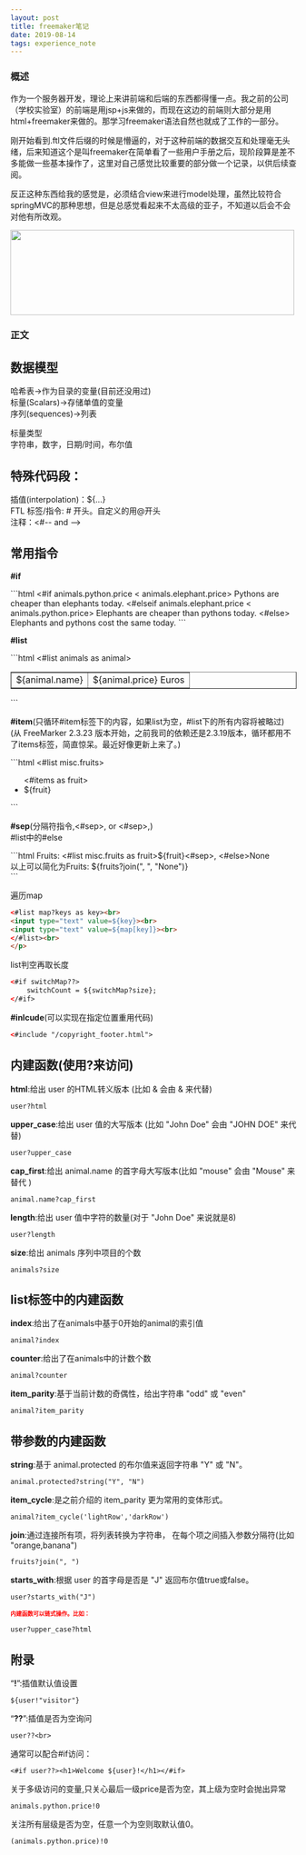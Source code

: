 ```yaml
---
layout: post
title: freemaker笔记
date: 2019-08-14
tags: experience_note
---
```

### 概述

<p>作为一个服务器开发，理论上来讲前端和后端的东西都得懂一点。我之前的公司（学校实验室）的前端是用jsp+js来做的，而现在这边的前端则大部分是用html+freemaker来做的。那学习freemaker语法自然也就成了工作的一部分。</p>
<p>刚开始看到.ftl文件后缀的时候是懵逼的，对于这种前端的数据交互和处理毫无头绪，后来知道这个是叫freemaker在简单看了一些用户手册之后，现阶段算是差不多能做一些基本操作了，这里对自己感觉比较重要的部分做一个记录，以供后续查阅。</p>
<p>反正这种东西给我的感觉是，必须结合view来进行model处理，虽然比较符合springMVC的那种思想，但是总感觉看起来不太高级的亚子，不知道以后会不会对他有所改观。</p>
<img src='https://dawn1432.github.io\images\freemaker笔记\你怎么这个亚子.png' align='margin-left' style=' width:500px;height:150px;margin:0;'/><br>

### 正文

## 数据模型

哈希表->作为目录的变量(目前还没用过)<br>
标量(Scalars)->存储单值的变量<br>
序列(sequences)->列表<br>

标量类型<br>
字符串，数字，日期/时间，布尔值<br>

## 特殊代码段：
插值(interpolation)：${...}<br>
FTL 标签/指令: # 开头。自定义的用@开头<br>
注释：<#-- and --><br>

## 常用指令
<p><strong>#if</strong></p>
```html
<#if animals.python.price < animals.elephant.price>
  Pythons are cheaper than elephants today.
<#elseif animals.elephant.price < animals.python.price>
  Elephants are cheaper than pythons today.
<#else>
  Elephants and pythons cost the same today.
</#if>
```

<p><strong>#list</strong></p>
```html
<table border=1>
  <#list animals as animal>
    <tr><td>${animal.name}<td>${animal.price} Euros
  </#list>
</table>
```

<p><strong>#item</strong>(只循环#item标签下的内容，如果list为空，#list下的所有内容将被略过)<br>
(从 FreeMarker 2.3.23 版本开始，之前我司的依赖还是2.3.19版本，循环都用不了items标签，简直惊呆。最近好像更新上来了。)</p>
```html
<#list misc.fruits>
  <ul>
	<#items as fruit>
	  <li>${fruit}
	</#items>
  </ul>
</#list>
```

<p><strong>#sep</strong>(分隔符指令,<#sep>, </#sep>  or <#sep>,)<br>
#list中的#else</p>
```html
Fruits: <#list misc.fruits as fruit>${fruit}<#sep>, <#else>None</#list><br>
以上可以简化为Fruits: ${fruits?join(", ", "None")}<br>
```

遍历map
```html
<#list map?keys as key><br>
<input type="text" value=${key}><br>
<input type="text" value=${map[key]}><br>
</#list><br>
</p>
```

list判空再取长度
```html
<#if switchMap??>
	switchCount = ${switchMap?size};
</#if>
```
<strong>#inlcude</strong>(可以实现在指定位置重用代码)
```html
<#include "/copyright_footer.html">
```

## 内建函数(使用?来访问)
<strong>html</strong>:给出 user 的HTML转义版本 (比如 & 会由 &amp; 来代替)
```
user?html
```
<strong>upper_case</strong>:给出 user 值的大写版本 (比如 "John Doe" 会由 "JOHN DOE" 来代替)
```
user?upper_case
```
<strong>cap_first</strong>:给出 animal.name 的首字母大写版本(比如 "mouse" 会由 "Mouse" 来替代 )
```
animal.name?cap_first
```
<strong>length</strong>:给出 user 值中字符的数量(对于 "John Doe" 来说就是8)
```
user?length
```
<strong>size</strong>:给出 animals 序列中项目的个数
```
animals?size
```
## list标签中的内建函数
<strong>index</strong>:给出了在animals中基于0开始的animal的索引值
```
animal?index
```
<strong>counter</strong>:给出了在animals中的计数个数
```
animal?counter
```
<strong>item_parity</strong>:基于当前计数的奇偶性，给出字符串 "odd" 或 "even"
```
animal?item_parity
```
## 带参数的内建函数
<strong>string</strong>:基于 animal.protected 的布尔值来返回字符串 "Y" 或 "N"。
```
animal.protected?string("Y", "N")
```
<strong>item_cycle</strong>:是之前介绍的 item_parity 更为常用的变体形式。
```
animal?item_cycle('lightRow','darkRow')
```
<strong>join</strong>:通过连接所有项，将列表转换为字符串， 在每个项之间插入参数分隔符(比如 "orange,banana")
```
fruits?join(", ")
```
<strong>starts_with</strong>:根据 user 的首字母是否是 "J" 返回布尔值true或false。
```
user?starts_with("J")
```
<font size="1" color="#FF0000"><strong>内建函数可以链式操作。比如：</strong></font>
```
user?upper_case?html
```

## 附录
“<strong>!</strong>”:插值默认值设置<br>
```
${user!"visitor"}
```
“<strong>??</strong>”:插值是否为空询问<br>
```
user??<br>
```
通常可以配合#if访问：
```
<#if user??><h1>Welcome ${user}!</h1></#if>
```
关于多级访问的变量,只关心最后一级price是否为空，其上级为空时会抛出异常<br>
```
animals.python.price!0 
```
关注所有层级是否为空，任意一个为空则取默认值0。
```
(animals.python.price)!0 
```
